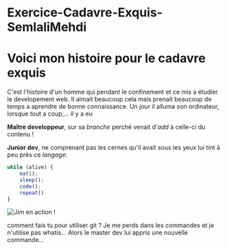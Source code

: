 # Exercice-Cadavre-Exquis-SemlaliMehdi
# Voici mon histoire pour le cadavre exquis

C'est l'histoire d'un homme qui pendant le confinement et ce mis a étudier le developement web.
Il aimait beaucoup cela mais prenait beaucoup de temps a aprendre de bonne connaissance.
Un jour il alluma son ordinateur, lorsque tout a coup,... il y a eu 

**Maître developpeur**, sur sa _branche_ perché venait d'_add_ à celle-ci du contenu !

**Junior dev**, ne comprenant pas les cernes qu'il avait sous les yeux lui tint à peu près ce _langage_:

```javascript
while (alive) {
    eat();
    sleep();
    code();
    repeat()
}
```
![Jim en action !](https://media.giphy.com/media/fQZX2aoRC1Tqw/source.gif)

comment fais tu pour utiliser git ? Je me perds dans les commandes et 
je n'utilise pas whatis... Alors le master dev lui appris une nouvelle 
commande...
